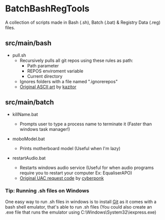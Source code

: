 # BatchBashRegTools
A collection of scripts made in Bash (.sh), Batch (.bat) &amp; Registry Data (.reg) files.

## src/main/bash ##
* pull.sh
  * Recursively pulls all git repos using these rules as path:
    * Path parameter
    * REPOS enviroment variable
    * Current directory
  * Ignores folders with a file named ".ignorerepos"
  * [Original ASCII art](https://blog.kazitor.com/2014/12/portal-ascii/) by [kazitor](https://blog.kazitor.com/author/kazitor/)

## src/main/batch ##
* killName.bat
  * Prompts user to type a process name to terminate it (Faster than windows task manager!)
  
* moboModel.bat
  * Prints motherboard model (Useful when I'm lazy)
  
* restartAudio.bat
  * Restarts windows audio service (Useful for when audio programs require you to restart your computer Ex: EqualiserAPO)
  * [Original UAC request code](https://stackoverflow.com/a/30590134) by [cyberponk](https://stackoverflow.com/users/4932683/cyberponk)

### Tip: Running .sh files on Windows ###
One easy way to run .sh files in windows is to install [Git](https://git-scm.com/downloads) as it comes with a bash shell emulator, that's able to run .sh files
 (You could also create an .exe file that runs the emulator using C:\Windows\System32\iexpress.exe)
